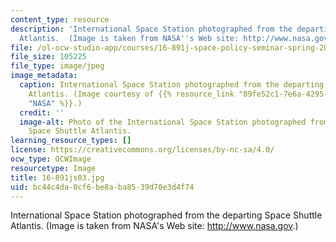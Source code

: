 ```yaml
---
content_type: resource
description: 'International Space Station photographed from the departing Space Shuttle
  Atlantis.  (Image is taken from NASA''s Web site: http://www.nasa.gov.)'
file: /ol-ocw-studio-app/courses/16-891j-space-policy-seminar-spring-2003/bc44c4da0cf6be8aba8539d70e3d4f74_16-891js03.jpg
file_size: 105225
file_type: image/jpeg
image_metadata:
  caption: International Space Station photographed from the departing Space Shuttle
    Atlantis. (Image courtesy of {{% resource_link "89fe52c1-7e6a-4295-9508-4000a9a59771"
    "NASA" %}}.)
  credit: ''
  image-alt: Photo of the International Space Station photographed from the departing
    Space Shuttle Atlantis.
learning_resource_types: []
license: https://creativecommons.org/licenses/by-nc-sa/4.0/
ocw_type: OCWImage
resourcetype: Image
title: 16-891js03.jpg
uid: bc44c4da-0cf6-be8a-ba85-39d70e3d4f74
---
```

International Space Station photographed from the departing Space Shuttle Atlantis.  (Image is taken from NASA's Web site: http://www.nasa.gov.)